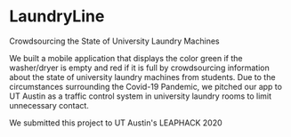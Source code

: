 # LaundryLine
Crowdsourcing the State of University Laundry Machines
<br>

We built a mobile application that displays the color green if the washer/dryer is empty and red if it is full by crowdsourcing information about the state of university laundry machines from students. Due to the circumstances surrounding the Covid-19 Pandemic, we pitched our app to UT Austin as a traffic control system in university laundry rooms to limit unnecessary contact.
<br>

We submitted this project to UT Austin's LEAPHACK 2020
